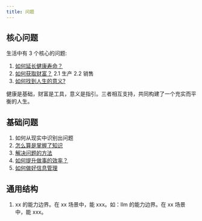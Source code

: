 ```yaml
---
title: 问题
---
```


## 核心问题
生活中有 3 个核心的问题:  
1. [如何延长健康寿命？](../h/how-to-have-a-longer-healthy-life.md)
2. [如何获取财富？](../h/how-to-get-wealth.md)
  2.1 生产
  2.2 销售
3. [如何找到人生的意义?](../h/how-to-find-the-meaning-of-life.md)

健康是基础，财富是工具，意义是指引。三者相互支持，共同构建了一个充实而平衡的人生。

## 基础问题
1. 如何从现实中识别出问题
2. [怎么算是掌握了知识](../r/readmd.md)
2. [解决问题的方法](../w/what's-the-way-to-solve-problem.md)
3. [如何提升做事的效率？](../h/how-to-improve-working-efficiency.md)
  1. [如何做好信息管理](../h/how-to-manage-info.md)

## 通用结构
1. xx 的能力边界。在 xx 场景中，能 xxx。如：llm 的能力边界。在 xx 场景 中，能 xxx。
